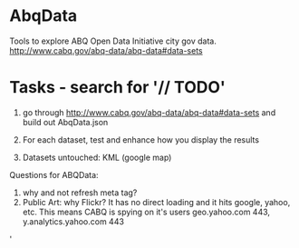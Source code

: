 AbqData   
=======

Tools to explore ABQ Open Data Initiative city gov data. http://www.cabq.gov/abq-data/abq-data#data-sets

Tasks - search for '// TODO' 
=====
1. go through http://www.cabq.gov/abq-data/abq-data#data-sets and build out AbqData.json 


2. For each dataset, test and enhance how you display the results

3. Datasets untouched: KML (google map)


Questions for ABQData:

1. why <HEAD> and not refresh meta tag?
2. Public Art: why Flickr? It has no direct loading and it hits google, yahoo, etc. This means CABQ is spying on it's users geo.yahoo.com 443, y.analytics.yahoo.com 443



'